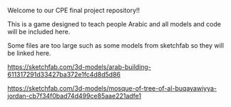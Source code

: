 Welcome to our CPE final project repository!!

This is a game designed to teach people Arabic and all models and code will be included here.

Some files are too large such as some models from sketchfab so they will be linked here.

https://sketchfab.com/3d-models/arab-building-611317291d33427ba372e1fc4d8d5d86

https://sketchfab.com/3d-models/mosque-of-tree-of-al-buqayawiyya-jordan-cb7f34f0bad74d499ce85aae221adfe1
